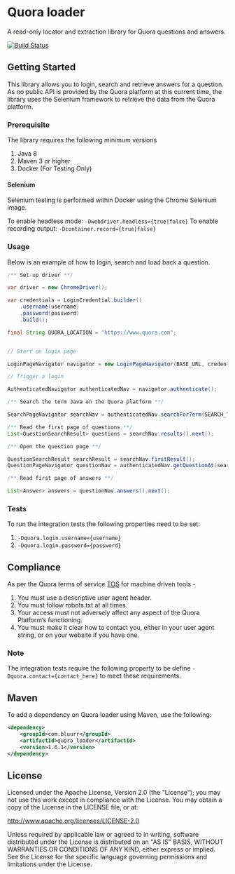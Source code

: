 # Quora loader

A read-only locator and extraction library for Quora questions and answers.

[![Build Status](https://dev.azure.com/open-source-bluurr-io/quora-loader-project/_apis/build/status/bluurr.quora-loader?branchName=master)](https://dev.azure.com/open-source-bluurr-io/quora-loader-project/_build/latest?definitionId=2&branchName=master)

## Getting Started
This library allows you to login, search and retrieve answers for a question. As no public API is provided by the Quora platform at this current time, the library uses the Selenium framework to retrieve the data from the Quora platform.

### Prerequisite
The library requires the following minimum versions
1. Java 8
2. Maven 3 or higher
3. Docker (For Testing Only)

#### Selenium

Selenium testing is performed within Docker using the Chrome Selenium image. 

To enable headless mode: `-Dwebdriver.headless={true|false}`
To enable recording output: `-Dcontainer.record={true|false}`

### Usage
Below is an example of how to login, search and load back a question.


```Java
/** Set-up driver **/

var driver = new ChromeDriver();

var credentials = LoginCredential.builder()
    .username(username)
    .password(password)
    .build();

final String QUORA_LOCATION = "https://www.quora.com";


// Start on login page

LoginPageNavigator navigator = new LoginPageNavigator(BASE_URL, credentials, driver);

// Trigger a login

AuthenticatedNavigator authenticatedNav = navigator.authenticate();

/** Search the term Java on the Quora platform **/

SearchPageNavigator searchNav = authenticatedNav.searchForTerm(SEARCH_TERM);

/** Read the first page of questions **/
List<QuestionSearchResult> questions = searchNav.results().next();

/** Open the question page **/

QuestionSearchResult searchResult = searchNav.firstResult();
QuestionPageNavigator questionNav = authenticatedNav.getQuestionAt(searchResult.getLocation());

/** Read first page of answers **/

List<Answer> answers = questionNav.answers().next();

```
### Tests
To run the integration tests the following properties need to be set:
1. `-Dquora.login.username={username}`
2. `-Dquora.login.password={password}`

## Compliance

As per the Quora terms of service [TOS](https://www.quora.com/about/tos) for machine driven tools - 

1. You must use a descriptive user agent header.
2. You must follow robots.txt at all times.
3. Your access must not adversely affect any aspect of the Quora Platform’s functioning.
4. You must make it clear how to contact you, either in your user agent string, or on your website if you have one.

### Note
The integration tests require the following property to be define `-Dquora.contact={contact_here}` to meet these requirements.

## Maven
To add a dependency on Quora loader using Maven, use the following:

```xml
<dependency>
    <groupId>com.bluurr</groupId>
    <artifactId>quora_loader</artifactId>
    <version>1.6.1</version>
</dependency>
```

## License
Licensed under the Apache License, Version 2.0 (the "License"); you may not use this work except in compliance with the License. You may obtain a copy of the License in the LICENSE file, or at:

http://www.apache.org/licenses/LICENSE-2.0

Unless required by applicable law or agreed to in writing, software distributed under the License is distributed on an "AS IS" BASIS, WITHOUT WARRANTIES OR CONDITIONS OF ANY KIND, either express or implied. See the License for the specific language governing permissions and limitations under the License.
